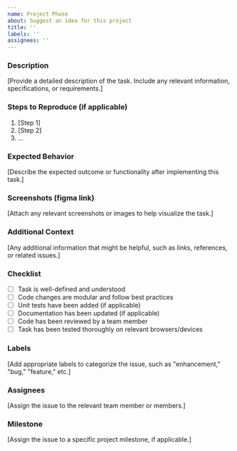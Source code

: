 ```yaml
---
name: Project Phase
about: Suggest an idea for this project
title: ''
labels: ''
assignees: ''
---
```


### Description
[Provide a detailed description of the task. Include any relevant information, specifications, or requirements.]

### Steps to Reproduce (if applicable)
1. [Step 1]
2. [Step 2]
3. ...

### Expected Behavior
[Describe the expected outcome or functionality after implementing this task.]

### Screenshots (figma link)
[Attach any relevant screenshots or images to help visualize the task.]

### Additional Context
[Any additional information that might be helpful, such as links, references, or related issues.]

### Checklist
- [ ] Task is well-defined and understood
- [ ] Code changes are modular and follow best practices
- [ ] Unit tests have been added (if applicable)
- [ ] Documentation has been updated (if applicable)
- [ ] Code has been reviewed by a team member
- [ ] Task has been tested thoroughly on relevant browsers/devices

### Labels
[Add appropriate labels to categorize the issue, such as "enhancement," "bug," "feature," etc.]

### Assignees
[Assign the issue to the relevant team member or members.]

### Milestone
[Assign the issue to a specific project milestone, if applicable.]
